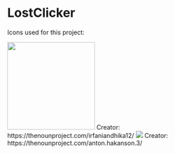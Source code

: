 # LostClicker

Icons used for this project:


<img src="https://user-images.githubusercontent.com/113804442/224514717-9e356ec5-eb5b-4202-9c77-b0f334e3d1ae.png" width="200" />
Creator: https://thenounproject.com/irfaniandhika12/

<img src="https://thenounproject.com/api/private/icons/10025/edit/?backgroundShape=SQUARE&backgroundShapeColor=%23000000&backgroundShapeOpacity=0&exportSize=752&flipX=false&flipY=false&foregroundColor=%23000000&foregroundOpacity=1&imageFormat=png&rotation=0&token=gAAAAABkDQQOHSNc3li0ruGhxAMV2sAEgjfIgL2KHIWbdZUi-JPCQnDQFvhT0j6sXHvTICItkguD9G1JjZEUYlxs0OJVZcGTeA%3D%3D" />
Creator: https://thenounproject.com/anton.hakanson.3/
